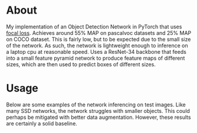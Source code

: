 # About

My implementation of an Object Detection Network in PyTorch that uses [focal loss](https://arxiv.org/pdf/1708.02002.pdf). Achieves around 55% MAP on pascalvoc datasets and 25% MAP on COCO dataset. This is fairly low, but to be expected due to the small size of the network. As such, the network is lightweight enough to inference on a laptop cpu at reasonable speed. Uses a ResNet-34 backbone that feeds into a small feature pyramid network to produce feature maps of different sizes, which are then used to predict boxes of different sizes.

# Usage

Below are some examples of the network inferencing on test images. Like many SSD networks, the network struggles with smaller objects. This could perhaps be mitigated with better data augmentation. However, these results are certainly a solid baseline.
